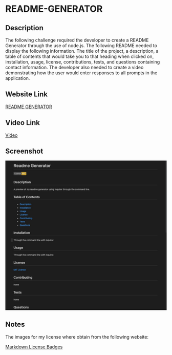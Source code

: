 # README-GENERATOR

## Description

The following challenge required the developer to create a README Generator through the use of node.js. The following README needed to display the following information. The title of the project, a description, a table of contents that would take you to that heading when clicked on, installation, usage, license, contributions, tests, and questions containing contact information. The developer also needed to create a video demonstrating how the user would enter responses to all prompts in the application.

## Website Link

[README GENERATOR](https://solis07.github.io/README-GENERATOR/)

## Video Link
[Video](https://youtu.be/TDmUNBig9UELinks)

## Screenshot

![README GENERATOR](./assets/img/Readme%20screenshot.jpg)

## Notes

The images for my license where obtain from the following website:

[Markdown License Badges](https://gist.github.com/lukas-h/2a5d00690736b4c3a7ba)

